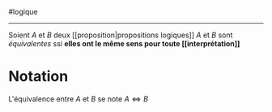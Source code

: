 #logique

----
Soient $A$ et $B$ deux [[proposition|propositions logiques]]
$A$ et $B$ sont _équivalentes_ ssi **elles ont le même sens pour toute [[interprétation]]**

# Notation
L'équivalence entre $A$ et $B$ se note $A\iff B$

